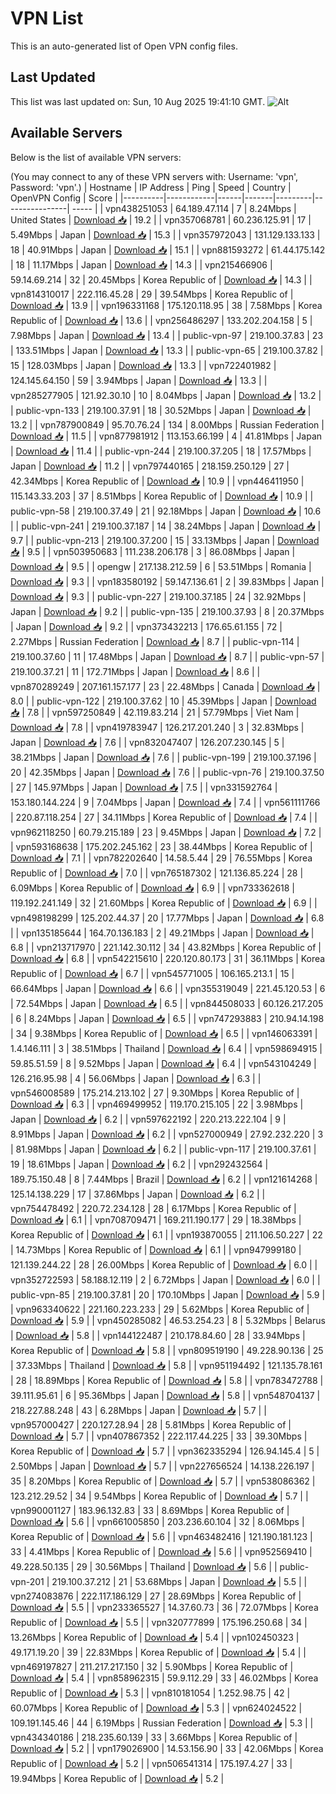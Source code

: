 # VPN List

This is an auto-generated list of Open VPN config files.

## Last Updated

This list was last updated on: Sun, 10 Aug 2025 19:41:10 GMT.
![Alt](https://repobeats.axiom.co/api/embed/186b98318ef1479477931607c1ad7d823f12451f.svg "Repobeats analytics image")

## Available Servers

Below is the list of available VPN servers:

(You may connect to any of these VPN servers with: Username: 'vpn', Password: 'vpn'.)
| Hostname | IP Address | Ping | Speed | Country | OpenVPN Config | Score |
|----------|------------|------|-------|---------|----------------| ----- |
| vpn438251053 | 64.189.47.114 | 7 | 8.24Mbps | United States | [Download 📥](./configs/server_0_US.ovpn) | 19.2 |
| vpn357068781 | 60.236.125.91 | 17 | 5.49Mbps | Japan | [Download 📥](./configs/server_1_JP.ovpn) | 15.3 |
| vpn357972043 | 131.129.133.133 | 18 | 40.91Mbps | Japan | [Download 📥](./configs/server_2_JP.ovpn) | 15.1 |
| vpn881593272 | 61.44.175.142 | 18 | 11.17Mbps | Japan | [Download 📥](./configs/server_3_JP.ovpn) | 14.3 |
| vpn215466906 | 59.14.69.214 | 32 | 20.45Mbps | Korea Republic of | [Download 📥](./configs/server_4_KR.ovpn) | 14.3 |
| vpn814310017 | 222.116.45.28 | 29 | 39.54Mbps | Korea Republic of | [Download 📥](./configs/server_5_KR.ovpn) | 13.9 |
| vpn196331168 | 175.120.118.95 | 38 | 7.58Mbps | Korea Republic of | [Download 📥](./configs/server_6_KR.ovpn) | 13.6 |
| vpn256486297 | 133.202.204.158 | 5 | 7.98Mbps | Japan | [Download 📥](./configs/server_7_JP.ovpn) | 13.4 |
| public-vpn-97 | 219.100.37.83 | 23 | 133.51Mbps | Japan | [Download 📥](./configs/server_8_JP.ovpn) | 13.3 |
| public-vpn-65 | 219.100.37.82 | 15 | 128.03Mbps | Japan | [Download 📥](./configs/server_9_JP.ovpn) | 13.3 |
| vpn722401982 | 124.145.64.150 | 59 | 3.94Mbps | Japan | [Download 📥](./configs/server_10_JP.ovpn) | 13.3 |
| vpn285277905 | 121.92.30.10 | 10 | 8.04Mbps | Japan | [Download 📥](./configs/server_11_JP.ovpn) | 13.2 |
| public-vpn-133 | 219.100.37.91 | 18 | 30.52Mbps | Japan | [Download 📥](./configs/server_12_JP.ovpn) | 13.2 |
| vpn787900849 | 95.70.76.24 | 134 | 8.00Mbps | Russian Federation | [Download 📥](./configs/server_13_RU.ovpn) | 11.5 |
| vpn877981912 | 113.153.66.199 | 4 | 41.81Mbps | Japan | [Download 📥](./configs/server_14_JP.ovpn) | 11.4 |
| public-vpn-244 | 219.100.37.205 | 18 | 17.57Mbps | Japan | [Download 📥](./configs/server_15_JP.ovpn) | 11.2 |
| vpn797440165 | 218.159.250.129 | 27 | 42.34Mbps | Korea Republic of | [Download 📥](./configs/server_16_KR.ovpn) | 10.9 |
| vpn446411950 | 115.143.33.203 | 37 | 8.51Mbps | Korea Republic of | [Download 📥](./configs/server_17_KR.ovpn) | 10.9 |
| public-vpn-58 | 219.100.37.49 | 21 | 92.18Mbps | Japan | [Download 📥](./configs/server_18_JP.ovpn) | 10.6 |
| public-vpn-241 | 219.100.37.187 | 14 | 38.24Mbps | Japan | [Download 📥](./configs/server_19_JP.ovpn) | 9.7 |
| public-vpn-213 | 219.100.37.200 | 15 | 33.13Mbps | Japan | [Download 📥](./configs/server_20_JP.ovpn) | 9.5 |
| vpn503950683 | 111.238.206.178 | 3 | 86.08Mbps | Japan | [Download 📥](./configs/server_21_JP.ovpn) | 9.5 |
| opengw | 217.138.212.59 | 6 | 53.51Mbps | Romania | [Download 📥](./configs/server_22_RO.ovpn) | 9.3 |
| vpn183580192 | 59.147.136.61 | 2 | 39.83Mbps | Japan | [Download 📥](./configs/server_23_JP.ovpn) | 9.3 |
| public-vpn-227 | 219.100.37.185 | 24 | 32.92Mbps | Japan | [Download 📥](./configs/server_24_JP.ovpn) | 9.2 |
| public-vpn-135 | 219.100.37.93 | 8 | 20.37Mbps | Japan | [Download 📥](./configs/server_25_JP.ovpn) | 9.2 |
| vpn373432213 | 176.65.61.155 | 72 | 2.27Mbps | Russian Federation | [Download 📥](./configs/server_26_RU.ovpn) | 8.7 |
| public-vpn-114 | 219.100.37.60 | 11 | 17.48Mbps | Japan | [Download 📥](./configs/server_27_JP.ovpn) | 8.7 |
| public-vpn-57 | 219.100.37.21 | 11 | 172.71Mbps | Japan | [Download 📥](./configs/server_28_JP.ovpn) | 8.6 |
| vpn870289249 | 207.161.157.177 | 23 | 22.48Mbps | Canada | [Download 📥](./configs/server_29_CA.ovpn) | 8.0 |
| public-vpn-122 | 219.100.37.62 | 10 | 45.39Mbps | Japan | [Download 📥](./configs/server_30_JP.ovpn) | 7.8 |
| vpn597250849 | 42.119.83.214 | 21 | 57.79Mbps | Viet Nam | [Download 📥](./configs/server_31_VN.ovpn) | 7.8 |
| vpn419783947 | 126.217.201.240 | 3 | 32.83Mbps | Japan | [Download 📥](./configs/server_32_JP.ovpn) | 7.6 |
| vpn832047407 | 126.207.230.145 | 5 | 38.21Mbps | Japan | [Download 📥](./configs/server_33_JP.ovpn) | 7.6 |
| public-vpn-199 | 219.100.37.196 | 20 | 42.35Mbps | Japan | [Download 📥](./configs/server_34_JP.ovpn) | 7.6 |
| public-vpn-76 | 219.100.37.50 | 27 | 145.97Mbps | Japan | [Download 📥](./configs/server_35_JP.ovpn) | 7.5 |
| vpn331592764 | 153.180.144.224 | 9 | 7.04Mbps | Japan | [Download 📥](./configs/server_36_JP.ovpn) | 7.4 |
| vpn561111766 | 220.87.118.254 | 27 | 34.11Mbps | Korea Republic of | [Download 📥](./configs/server_37_KR.ovpn) | 7.4 |
| vpn962118250 | 60.79.215.189 | 23 | 9.45Mbps | Japan | [Download 📥](./configs/server_38_JP.ovpn) | 7.2 |
| vpn593168638 | 175.202.245.162 | 23 | 38.44Mbps | Korea Republic of | [Download 📥](./configs/server_39_KR.ovpn) | 7.1 |
| vpn782202640 | 14.58.5.44 | 29 | 76.55Mbps | Korea Republic of | [Download 📥](./configs/server_40_KR.ovpn) | 7.0 |
| vpn765187302 | 121.136.85.224 | 28 | 6.09Mbps | Korea Republic of | [Download 📥](./configs/server_41_KR.ovpn) | 6.9 |
| vpn733362618 | 119.192.241.149 | 32 | 21.60Mbps | Korea Republic of | [Download 📥](./configs/server_42_KR.ovpn) | 6.9 |
| vpn498198299 | 125.202.44.37 | 20 | 17.77Mbps | Japan | [Download 📥](./configs/server_43_JP.ovpn) | 6.8 |
| vpn135185644 | 164.70.136.183 | 2 | 49.21Mbps | Japan | [Download 📥](./configs/server_44_JP.ovpn) | 6.8 |
| vpn213717970 | 221.142.30.112 | 34 | 43.82Mbps | Korea Republic of | [Download 📥](./configs/server_45_KR.ovpn) | 6.8 |
| vpn542215610 | 220.120.80.173 | 31 | 36.11Mbps | Korea Republic of | [Download 📥](./configs/server_46_KR.ovpn) | 6.7 |
| vpn545771005 | 106.165.213.1 | 15 | 66.64Mbps | Japan | [Download 📥](./configs/server_47_JP.ovpn) | 6.6 |
| vpn355319049 | 221.45.120.53 | 6 | 72.54Mbps | Japan | [Download 📥](./configs/server_48_JP.ovpn) | 6.5 |
| vpn844508033 | 60.126.217.205 | 6 | 8.24Mbps | Japan | [Download 📥](./configs/server_49_JP.ovpn) | 6.5 |
| vpn747293883 | 210.94.14.198 | 34 | 9.38Mbps | Korea Republic of | [Download 📥](./configs/server_50_KR.ovpn) | 6.5 |
| vpn146063391 | 1.4.146.111 | 3 | 38.51Mbps | Thailand | [Download 📥](./configs/server_51_TH.ovpn) | 6.4 |
| vpn598694915 | 59.85.51.59 | 8 | 9.52Mbps | Japan | [Download 📥](./configs/server_52_JP.ovpn) | 6.4 |
| vpn543104249 | 126.216.95.98 | 4 | 56.06Mbps | Japan | [Download 📥](./configs/server_53_JP.ovpn) | 6.3 |
| vpn546008589 | 175.214.213.102 | 27 | 9.30Mbps | Korea Republic of | [Download 📥](./configs/server_54_KR.ovpn) | 6.3 |
| vpn469499952 | 119.170.215.105 | 22 | 3.98Mbps | Japan | [Download 📥](./configs/server_55_JP.ovpn) | 6.2 |
| vpn597622192 | 220.213.222.104 | 9 | 8.91Mbps | Japan | [Download 📥](./configs/server_56_JP.ovpn) | 6.2 |
| vpn527000949 | 27.92.232.220 | 3 | 81.98Mbps | Japan | [Download 📥](./configs/server_57_JP.ovpn) | 6.2 |
| public-vpn-117 | 219.100.37.61 | 19 | 18.61Mbps | Japan | [Download 📥](./configs/server_58_JP.ovpn) | 6.2 |
| vpn292432564 | 189.75.150.48 | 8 | 7.44Mbps | Brazil | [Download 📥](./configs/server_59_BR.ovpn) | 6.2 |
| vpn121614268 | 125.14.138.229 | 17 | 37.86Mbps | Japan | [Download 📥](./configs/server_60_JP.ovpn) | 6.2 |
| vpn754478492 | 220.72.234.128 | 28 | 6.17Mbps | Korea Republic of | [Download 📥](./configs/server_61_KR.ovpn) | 6.1 |
| vpn708709471 | 169.211.190.177 | 29 | 18.38Mbps | Korea Republic of | [Download 📥](./configs/server_62_KR.ovpn) | 6.1 |
| vpn193870055 | 211.106.50.227 | 22 | 14.73Mbps | Korea Republic of | [Download 📥](./configs/server_63_KR.ovpn) | 6.1 |
| vpn947999180 | 121.139.244.22 | 28 | 26.00Mbps | Korea Republic of | [Download 📥](./configs/server_64_KR.ovpn) | 6.0 |
| vpn352722593 | 58.188.12.119 | 2 | 6.72Mbps | Japan | [Download 📥](./configs/server_65_JP.ovpn) | 6.0 |
| public-vpn-85 | 219.100.37.81 | 20 | 170.10Mbps | Japan | [Download 📥](./configs/server_66_JP.ovpn) | 5.9 |
| vpn963340622 | 221.160.223.233 | 29 | 5.62Mbps | Korea Republic of | [Download 📥](./configs/server_67_KR.ovpn) | 5.9 |
| vpn450285082 | 46.53.254.23 | 8 | 5.32Mbps | Belarus | [Download 📥](./configs/server_68_BY.ovpn) | 5.8 |
| vpn144122487 | 210.178.84.60 | 28 | 33.94Mbps | Korea Republic of | [Download 📥](./configs/server_69_KR.ovpn) | 5.8 |
| vpn809519190 | 49.228.90.136 | 25 | 37.33Mbps | Thailand | [Download 📥](./configs/server_70_TH.ovpn) | 5.8 |
| vpn951194492 | 121.135.78.161 | 28 | 18.89Mbps | Korea Republic of | [Download 📥](./configs/server_71_KR.ovpn) | 5.8 |
| vpn783472788 | 39.111.95.61 | 6 | 95.36Mbps | Japan | [Download 📥](./configs/server_72_JP.ovpn) | 5.8 |
| vpn548704137 | 218.227.88.248 | 43 | 6.28Mbps | Japan | [Download 📥](./configs/server_73_JP.ovpn) | 5.7 |
| vpn957000427 | 220.127.28.94 | 28 | 5.81Mbps | Korea Republic of | [Download 📥](./configs/server_74_KR.ovpn) | 5.7 |
| vpn407867352 | 222.117.44.225 | 33 | 39.30Mbps | Korea Republic of | [Download 📥](./configs/server_75_KR.ovpn) | 5.7 |
| vpn362335294 | 126.94.145.4 | 5 | 2.50Mbps | Japan | [Download 📥](./configs/server_76_JP.ovpn) | 5.7 |
| vpn227656524 | 14.138.226.197 | 35 | 8.20Mbps | Korea Republic of | [Download 📥](./configs/server_77_KR.ovpn) | 5.7 |
| vpn538086362 | 123.212.29.52 | 34 | 9.54Mbps | Korea Republic of | [Download 📥](./configs/server_78_KR.ovpn) | 5.7 |
| vpn990001127 | 183.96.132.83 | 33 | 8.69Mbps | Korea Republic of | [Download 📥](./configs/server_79_KR.ovpn) | 5.6 |
| vpn661005850 | 203.236.60.104 | 32 | 8.06Mbps | Korea Republic of | [Download 📥](./configs/server_80_KR.ovpn) | 5.6 |
| vpn463482416 | 121.190.181.123 | 33 | 4.41Mbps | Korea Republic of | [Download 📥](./configs/server_81_KR.ovpn) | 5.6 |
| vpn952569410 | 49.228.50.135 | 29 | 30.56Mbps | Thailand | [Download 📥](./configs/server_82_TH.ovpn) | 5.6 |
| public-vpn-201 | 219.100.37.212 | 21 | 53.68Mbps | Japan | [Download 📥](./configs/server_83_JP.ovpn) | 5.5 |
| vpn274083876 | 222.117.186.129 | 27 | 28.69Mbps | Korea Republic of | [Download 📥](./configs/server_84_KR.ovpn) | 5.5 |
| vpn233365527 | 14.37.60.73 | 36 | 72.07Mbps | Korea Republic of | [Download 📥](./configs/server_85_KR.ovpn) | 5.5 |
| vpn320777899 | 175.196.250.68 | 34 | 13.26Mbps | Korea Republic of | [Download 📥](./configs/server_86_KR.ovpn) | 5.4 |
| vpn102450323 | 49.171.19.20 | 39 | 22.83Mbps | Korea Republic of | [Download 📥](./configs/server_87_KR.ovpn) | 5.4 |
| vpn469197827 | 211.217.217.150 | 32 | 5.90Mbps | Korea Republic of | [Download 📥](./configs/server_88_KR.ovpn) | 5.4 |
| vpn858962315 | 59.9.112.29 | 33 | 46.02Mbps | Korea Republic of | [Download 📥](./configs/server_89_KR.ovpn) | 5.3 |
| vpn810181054 | 1.252.98.75 | 42 | 60.07Mbps | Korea Republic of | [Download 📥](./configs/server_90_KR.ovpn) | 5.3 |
| vpn624024522 | 109.191.145.46 | 44 | 6.19Mbps | Russian Federation | [Download 📥](./configs/server_91_RU.ovpn) | 5.3 |
| vpn434340186 | 218.235.60.139 | 33 | 3.66Mbps | Korea Republic of | [Download 📥](./configs/server_92_KR.ovpn) | 5.2 |
| vpn179026900 | 14.53.156.90 | 33 | 42.06Mbps | Korea Republic of | [Download 📥](./configs/server_93_KR.ovpn) | 5.2 |
| vpn506541314 | 175.197.4.27 | 33 | 19.94Mbps | Korea Republic of | [Download 📥](./configs/server_94_KR.ovpn) | 5.2 |

